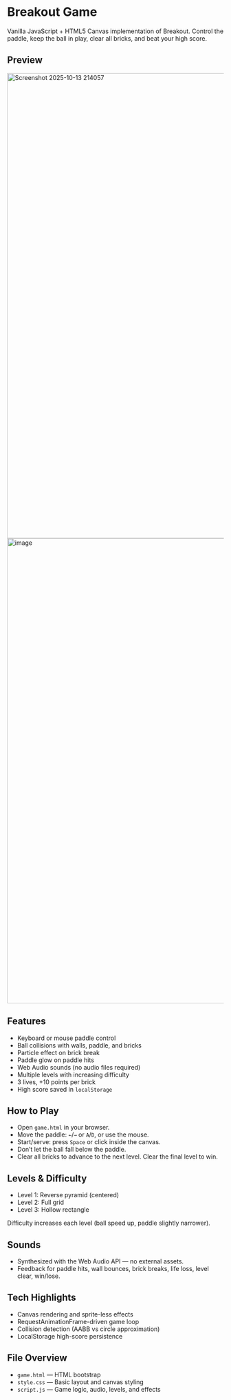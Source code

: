 # Breakout Game

Vanilla JavaScript + HTML5 Canvas implementation of Breakout. Control the paddle, keep the ball in play, clear all bricks, and beat your high score.

## Preview
<img width="1919" height="1079" alt="Screenshot 2025-10-13 214057" src="https://github.com/user-attachments/assets/e1d47539-2679-4c29-b8d1-36dd95917b10" />

<img width="1919" height="1079" alt="image" src="https://github.com/user-attachments/assets/0858dfd0-4d2e-475c-bdbf-78fe67399425" />


## Features

- Keyboard or mouse paddle control
- Ball collisions with walls, paddle, and bricks
- Particle effect on brick break
- Paddle glow on paddle hits
- Web Audio sounds (no audio files required)
- Multiple levels with increasing difficulty
- 3 lives, +10 points per brick
- High score saved in `localStorage`

## How to Play

- Open `game.html` in your browser.
- Move the paddle: `←`/`→` or `A`/`D`, or use the mouse.
- Start/serve: press `Space` or click inside the canvas.
- Don’t let the ball fall below the paddle.
- Clear all bricks to advance to the next level. Clear the final level to win.

## Levels & Difficulty

- Level 1: Reverse pyramid (centered)
- Level 2: Full grid
- Level 3: Hollow rectangle

Difficulty increases each level (ball speed up, paddle slightly narrower).

## Sounds

- Synthesized with the Web Audio API — no external assets.
- Feedback for paddle hits, wall bounces, brick breaks, life loss, level clear, win/lose.

## Tech Highlights

- Canvas rendering and sprite-less effects
- RequestAnimationFrame-driven game loop
- Collision detection (AABB vs circle approximation)
- LocalStorage high-score persistence

## File Overview

- `game.html` — HTML bootstrap
- `style.css` — Basic layout and canvas styling
- `script.js` — Game logic, audio, levels, and effects

